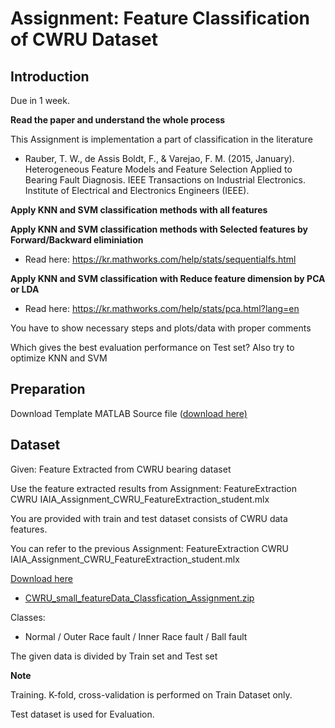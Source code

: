 

# Assignment:  Feature Classification  of CWRU Dataset



## Introduction

Due in 1 week.



**Read the paper and understand the whole process**

This Assignment is implementation a part of classification in the literature 

- Rauber, T. W., de Assis Boldt, F., & Varejao, F. M. (2015, January). Heterogeneous Feature Models and Feature Selection Applied to Bearing Fault Diagnosis. IEEE Transactions on Industrial Electronics. Institute of Electrical and Electronics Engineers (IEEE).

**Apply KNN and SVM  classification methods with all  features** 



**Apply KNN and SVM  classification methods with Selected features by Forward/Backward eliminiation**

- Read here: https://kr.mathworks.com/help/stats/sequentialfs.html

**Apply KNN and SVM  classification with Reduce feature dimension by PCA or LDA**

- Read here:  https://kr.mathworks.com/help/stats/pca.html?lang=en



You have to show necessary steps and plots/data with proper comments

Which gives the best evaluation performance on Test set? Also try to optimize KNN and SVM



## Preparation

Download Template MATLAB Source file ([download here)](https://github.com/ykkimhgu/HGU_IAIA/tree/main/Assignment/Assignment_FeatureExtraction_CWRUsmall)



## Dataset

Given: Feature Extracted from CWRU bearing dataset 

Use the feature extracted results from Assignment: FeatureExtraction CWRU IAIA_Assignment_CWRU_FeatureExtraction_student.mlx

You are provided with train and test dataset consists of CWRU data features. 

You can refer to the previous Assignment: FeatureExtraction CWRU IAIA_Assignment_CWRU_FeatureExtraction_student.mlx

 

[Download here](https://github.com/ykkimhgu/HGU_IAIA/blob/main/Dataset/CWRU_small_featureData_Classfication_Assignment.zip)

- [CWRU_small_featureData_Classfication_Assignment.zip](https://github.com/ykkimhgu/HGU_IAIA/blob/main/Dataset/CWRU_small_featureData_Classfication_Assignment.zip)

Classes:

-  Normal / Outer Race fault / Inner Race fault / Ball fault



The given data is divided by Train set and Test set 



**Note**

Training. K-fold, cross-validation is performed on Train Dataset only.

Test dataset is used for Evaluation.

